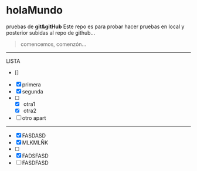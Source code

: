 # holaMundo
pruebas de **git&amp;gitHub**
Este repo es para probar hacer pruebas en local y posterior subidas al repo de github...
>comencemos, comenzón...
---
LISTA

- [] 
- [x] primera
- [x] segunda
- [ ] 
  - [x] otra1
  - [x] otra2
- [ ] otro apart

---
- [x] FASDASD
- [x] MLKMLÑK
- [ ] 
 - [x] FADSFASD
 - [ ] FASDFASD
